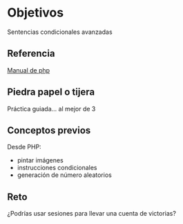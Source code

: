 # Objetivos

Sentencias condicionales avanzadas

## Referencia

[Manual de php](../09-01-básico-php-adivina/apuntesPHP.pdf)

## Piedra papel o tijera

Práctica guiada... al mejor de 3

## Conceptos previos

Desde PHP:

- pintar imágenes
- instrucciones condicionales
- generación de número aleatorios

## Reto

¿Podrías usar sesiones para llevar una cuenta de victorias?
